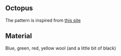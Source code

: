 ## Octopus


The pattern is inspired from [this 
site](https://studiocrafti.com/2017/07/16/2017710octopus-pattern/)


## Material

Blue, green, red, yellow wool (and a little bit of black)
